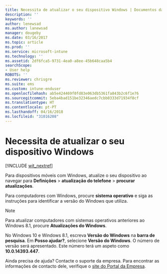```yaml
---
title: Necessita de atualizar o seu dispositivo Windows | Documentos da Microsoft
description: ''
keywords: ''
author: lenewsad
ms.author: lanewsad
manager: dougeby
ms.date: 03/16/2017
ms.topic: article
ms.prod: ''
ms.service: microsoft-intune
ms.technology: ''
ms.assetid: 2df6fca5-9731-4ea0-a8ee-45b648caa5b4
searchScope:
- User help
ROBOTS: ''
ms.reviewer: chrisgre
ms.suite: ems
ms.custom: intune-enduser
ms.openlocfilehash: ab5e424469f0fd83e063db5361fa843b2c6f1e76
ms.sourcegitcommit: 5eba4bad151be32346aedc7cbb0333d71934f8cf
ms.translationtype: HT
ms.contentlocale: pt-PT
ms.lasthandoff: 04/16/2018
ms.locfileid: "31016208"
---
```

# <a name="you-need-to-update-your-windows-device"></a>Necessita de atualizar o seu dispositivo Windows

[!INCLUDE [wit_nextref](includes/end-user-os-update-guidance.md)]

Para dispositivos móveis com Windows, atualize o seu dispositivo ao navegar para **Definições** > **atualização do telefone** > **procurar atualizações**.

Para computadores com Windows, procure **sistema operativo** e siga as instruções para identificar a versão do Windows que utiliza.

> [!Note]
> Para atualizar computadores com sistemas operativos anteriores ao Windows 8.1, procure **Atualizações do Windows**.

No Windows 10 e Windows 8.1, escreva __Versão do Windows__ na __barra de pesquisa__. Em __Posso ajudar?__, selecione __Versão do Windows__. O número de versão será apresentado. Este número terá um aspeto como __10.0.14393.447__.

Ainda precisa de ajuda? Contacte o suporte da empresa. Para encontrar as informações de contacto dele, verifique o [site do Portal da Empresa](https://portal.manage.microsoft.com#HelpDeskDialog).
